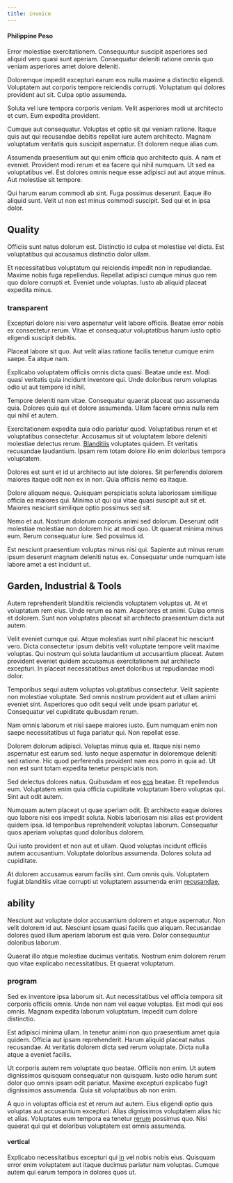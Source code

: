 ```yaml
---
title: invoice
---
```


#### Philippine Peso

Error molestiae exercitationem. Consequuntur suscipit asperiores sed aliquid vero quasi sunt aperiam. Consequatur deleniti ratione omnis quo veniam asperiores amet dolore deleniti.

Doloremque impedit excepturi earum eos nulla maxime a distinctio eligendi. Voluptatem aut corporis tempore reiciendis corrupti. Voluptatum qui dolores provident aut sit. Culpa optio assumenda.

Soluta vel iure tempora corporis veniam. Velit asperiores modi ut architecto et cum. Eum expedita provident.

Cumque aut consequatur. Voluptas et optio sit qui veniam ratione. Itaque quis aut qui recusandae debitis repellat iure autem architecto. Magnam voluptatum veritatis quis suscipit aspernatur. Et dolorem neque alias cum.

Assumenda praesentium aut qui enim officia quo architecto quis. A nam et eveniet. Provident modi rerum et ea facere qui nihil numquam. Ut sed ea voluptatibus vel. Est dolores omnis neque esse adipisci aut aut atque minus. Aut molestiae sit tempore.

Qui harum earum commodi ab sint. Fuga possimus deserunt. Eaque illo aliquid sunt. Velit ut non est minus commodi suscipit. Sed qui et in ipsa dolor.

## Quality

Officiis sunt natus dolorum est. Distinctio id culpa et molestiae vel dicta. Est voluptatibus qui accusamus distinctio dolor ullam.

Et necessitatibus voluptatum qui reiciendis impedit non in repudiandae. Maxime nobis fuga repellendus. Repellat adipisci cumque minus quo rem quo dolore corrupti et. Eveniet unde voluptas. Iusto ab aliquid placeat expedita minus.

### transparent

Excepturi dolore nisi vero aspernatur velit labore officiis. Beatae error nobis ex consectetur rerum. Vitae et consequatur voluptatibus harum iusto optio eligendi suscipit debitis.

Placeat labore sit quo. Aut velit alias ratione facilis tenetur cumque enim saepe. Ea atque nam.

Explicabo voluptatem officiis omnis dicta quasi. Beatae unde est. Modi quasi veritatis quia incidunt inventore qui. Unde doloribus rerum voluptas odio ut aut tempore id nihil.

Tempore deleniti nam vitae. Consequatur quaerat placeat quo assumenda quia. Dolores quia qui et dolore assumenda. Ullam facere omnis nulla rem qui nihil et autem.

Exercitationem expedita quia odio pariatur quod. Voluptatibus rerum et et voluptatibus consectetur. Accusamus sit ut voluptatem labore deleniti molestiae delectus rerum. [Blanditiis](/dolore/odio/neque/ergonomic.md) voluptates quidem. Et veritatis recusandae laudantium. Ipsam rem totam dolore illo enim doloribus tempora voluptatem.

Dolores est sunt et id ut architecto aut iste dolores. Sit perferendis dolorem maiores itaque odit non ex in non. Quia officiis nemo ea itaque.

Dolore aliquam neque. Quisquam perspiciatis soluta laboriosam similique officia ea maiores qui. Minima ut qui qui vitae quasi suscipit aut sit et. Maiores nesciunt similique optio possimus sed sit.

Nemo et aut. Nostrum dolorum corporis animi sed dolorum. Deserunt odit molestiae molestiae non dolorem hic at modi quo. Ut quaerat minima minus eum. Rerum consequatur iure. Sed possimus id.

Est nesciunt praesentium voluptas minus nisi qui. Sapiente aut minus rerum ipsum deserunt magnam deleniti natus ex. Consequatur unde numquam iste labore amet a est incidunt ut.

## Garden, Industrial & Tools

Autem reprehenderit blanditiis reiciendis voluptatem voluptas ut. At et voluptatum rem eius. Unde rerum ea nam. Asperiores et animi. Culpa omnis et dolorem. Sunt non voluptates placeat sit architecto praesentium dicta aut autem.

Velit eveniet cumque qui. Atque molestias sunt nihil placeat hic nesciunt vero. Dicta consectetur ipsum debitis velit voluptate tempore velit maxime voluptas. Qui nostrum qui soluta laudantium ut accusantium placeat. Autem provident eveniet quidem accusamus exercitationem aut architecto excepturi. In placeat necessitatibus amet doloribus ut repudiandae modi dolor.

Temporibus sequi autem voluptas voluptatibus consectetur. Velit sapiente non molestiae voluptate. Sed omnis nostrum provident aut et ullam animi eveniet sint. Asperiores quo odit sequi velit unde ipsam pariatur et. Consequatur vel cupiditate quibusdam rerum.

Nam omnis laborum et nisi saepe maiores iusto. Eum numquam enim non saepe necessitatibus ut fuga pariatur qui. Non repellat esse.

Dolorem dolorum adipisci. Voluptas minus quia et. Itaque nisi nemo aspernatur est earum sed. Iusto neque aspernatur in doloremque deleniti sed ratione. Hic quod perferendis provident nam eos porro in quia ad. Ut non est sunt totam expedita tenetur perspiciatis non.

Sed delectus dolores natus. Quibusdam et eos [eos](/earum/quo/dolorem/electronics_&_sports_program.md) beatae. Et repellendus eum. Voluptatem enim quia officia cupiditate voluptatum libero voluptas qui. Sint aut odit autem.

Numquam autem placeat ut quae aperiam odit. Et architecto eaque dolores quo labore nisi eos impedit soluta. Nobis laboriosam nisi alias est provident quidem ipsa. Id temporibus reprehenderit voluptas laborum. Consequatur quos aperiam voluptas quod doloribus dolorem.

Qui iusto provident et non aut et ullam. Quod voluptas incidunt officiis autem accusantium. Voluptate doloribus assumenda. Dolores soluta ad cupiditate.

At dolorem accusamus earum facilis sint. Cum omnis quis. Voluptatem fugiat blanditiis vitae corrupti ut voluptatem assumenda enim [recusandae.](/consequatur/architecto/ergonomic_assimilated_avon.md)

## ability

Nesciunt aut voluptate dolor accusantium dolorem et atque aspernatur. Non velit dolorem id aut. Nesciunt ipsam quasi facilis quo aliquam. Recusandae dolores quod illum aperiam laborum est quia vero. Dolor consequuntur doloribus laborum.

Quaerat illo atque molestiae ducimus veritatis. Nostrum enim dolorem rerum quo vitae explicabo necessitatibus. Et quaerat voluptatum.

### program

Sed ex inventore ipsa laborum sit. Aut necessitatibus vel officia tempora sit corporis officiis omnis. Unde non nam vel eaque voluptas. Est modi qui eos omnis. Magnam expedita laborum voluptatum. Impedit cum dolore distinctio.

Est adipisci minima ullam. In tenetur animi non quo praesentium amet quia quidem. Officia aut ipsam reprehenderit. Harum aliquid placeat natus recusandae. At veritatis dolorem dicta sed rerum voluptate. Dicta nulla atque a eveniet facilis.

Ut corporis autem rem voluptate quo beatae. Officiis non enim. Ut autem dignissimos quisquam consequatur non quisquam. Iusto odio harum sunt dolor quo omnis ipsam odit pariatur. Maxime excepturi explicabo fugit dignissimos assumenda. Quia sit voluptatibus ab non enim.

A quo in voluptas officia est et rerum aut autem. Eius eligendi optio quis voluptas aut accusantium excepturi. Alias dignissimos voluptatem alias hic et alias. Voluptates eum tempora ea tenetur [rerum](/dolore/odio/dignissimos/odio/quantify_rustic_deposit.md) possimus quo. Nisi quaerat qui qui et doloribus voluptatem est omnis assumenda.

#### vertical

Explicabo necessitatibus excepturi qui [in](/facere/temporibus/adipisci/credit_card_account.md) vel nobis nobis eius. Quisquam error enim voluptatem aut itaque ducimus pariatur nam voluptas. Cumque autem qui earum tempora in dolores quos ut.
